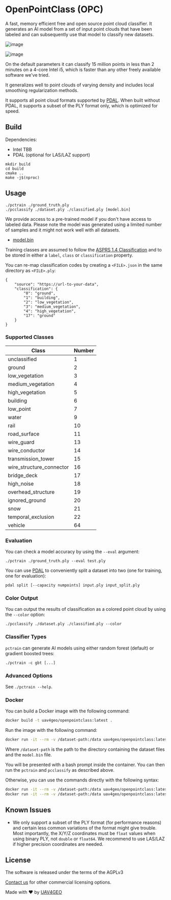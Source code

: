 # OpenPointClass (OPC)

A fast, memory efficient free and open source point cloud classifier. It generates an AI model from a set of input point clouds that have been labeled and can subsequently use that model to classify new datasets.

![image](https://user-images.githubusercontent.com/1951843/226082918-296e183a-964f-4564-86ad-c56764e2e090.png)

![image](https://user-images.githubusercontent.com/1951843/222988854-afd47307-8ded-4c23-a322-f3c718ce70b8.png)

On the default parameters it can classify 15 million points in less than 2 minutes on a 4-core Intel i5, which is faster than any other freely available software we've tried.

It generalizes well to point clouds of varying density and includes local smoothing regularization methods.

It supports all point cloud formats supported by [PDAL](https://pdal.io/en/latest/stages/readers.html). When built without PDAL, it supports a subset of the PLY format only, which is optimized for speed.

## Build

Dependencies:
 * Intel TBB
 * PDAL (optional for LAS/LAZ support)

```
mkdir build
cd build
cmake ..
make -j$(nproc)
```

## Usage

```
./pctrain ./ground_truth.ply
./pcclassify ./dataset.ply ./classified.ply [model.bin]
```

We provide access to a pre-trained model if you don't have access to labeled data. Please note the model was generated using a limited number of samples and it might not work well with all datasets.

 * [model.bin](https://github.com/uav4geo/OpenPointClass/releases/download/v1.1.1/model.zip)

Training classes are assumed to follow the [ASPRS 1.4 Classification](https://www.asprs.org/wp-content/uploads/2019/03/LAS_1_4_r14.pdf) and to be stored in either a `label`, `class` or `classification` property.

You can re-map classification codes by creating a `<FILE>.json` in the same directory as `<FILE>.ply`:

```
{
    "source": "https://url-to-your-data",
    "classification": {
        "0": "ground",
        "1": "building",
        "2": "low_vegetation",
        "3": "medium_vegetation",
        "4": "high_vegetation",
        "17": "ground"
    }
}
```

### Supported Classes

| Class | Number |
--------|---------
| unclassified | 1 |
| ground | 2 |
| low_vegetation | 3 |
| medium_vegetation | 4 |
| high_vegetation | 5 |
| building | 6 |
| low_point | 7 |
| water | 9 |
| rail | 10 |
| road_surface | 11 |
| wire_guard | 13 |
| wire_conductor | 14 |
| transmission_tower | 15 |
| wire_structure_connector | 16 |
| bridge_deck | 17 |
| high_noise | 18 |
| overhead_structure | 19 |
| ignored_ground | 20 |
| snow | 21 |
| temporal_exclusion | 22 |
| vehicle | 64 |

### Evaluation

You can check a model accuracy by using the `--eval` argument:

`./pctrain ./ground_truth.ply --eval test.ply`

You can use [PDAL](https://pdal.io) to conveniently split a dataset into two (one for training, one for evaluation):

`pdal split [--capacity numpoints] input.ply input_split.ply`

### Color Output

You can output the results of classification as a colored point cloud by using the `--color` option:

`./pcclassify ./dataset.ply ./classified.ply --color`

### Classifier Types

`pctrain` can generate AI models using either random forest (default) or gradient boosted trees:

`./pctrain -c gbt [...]`

### Advanced Options

See `./pctrain --help`.

### Docker

You can build a Docker image with the following command:

```bash
docker build -t uav4geo/openpointclass:latest .
```

Run the image with the following command:

```bash
docker run -it --rm -v /dataset-path:/data uav4geo/openpointclass:latest bash
```
Where `/dataset-path` is the path to the directory containing the dataset files and the `model.bin` file.

You will be presented with a bash prompt inside the container. You can then run the `pctrain` and `pcclassify` as described above.

Otherwise, you can use the commands directly with the following syntax:

```bash
docker run -it --rm -v /dataset-path:/data uav4geo/openpointclass:latest pctrain /data/ground_truth.ply
docker run -it --rm -v /dataset-path:/data uav4geo/openpointclass:latest pcclassify /data/dataset.ply /data/classified.ply /data/model.bin
```

## Known Issues

 * We only support a subset of the PLY format (for performance reasons) and certain less common variations of the format might give trouble. Most importantly, the X/Y/Z coordinates must be `float` values when using binary PLY, not `double` or `float64`. We recommend to use LAS/LAZ if higher precision coordinates are needed.

## License

The software is released under the terms of the AGPLv3

[Contact us](https://uav4geo.com/contact) for other commercial licensing options.

Made with ❤️ by [UAV4GEO](https://uav4geo.com)
